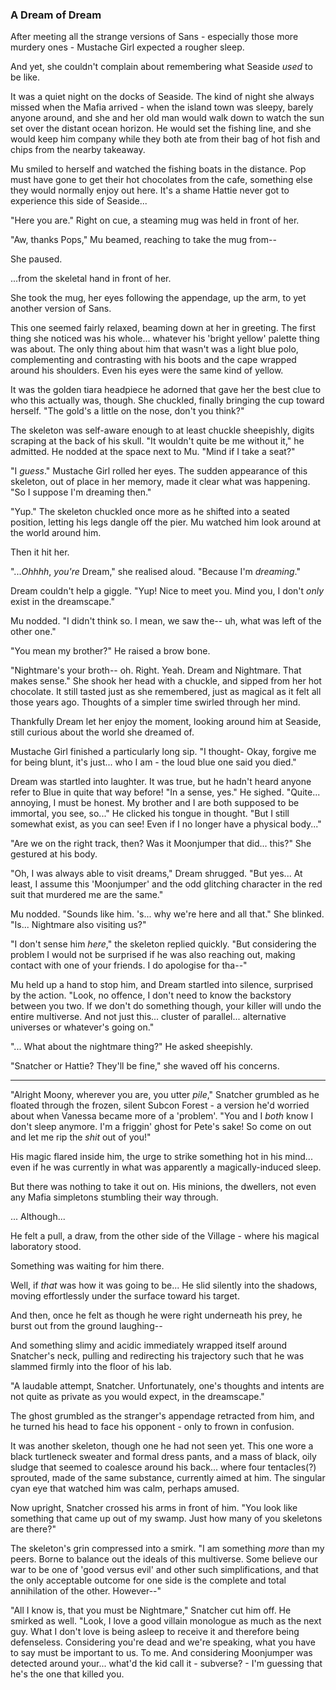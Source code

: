 ### A Dream of Dream

After meeting all the strange versions of Sans - especially those more murdery ones - Mustache Girl expected a rougher sleep.

And yet, she couldn't complain about remembering what Seaside *used* to be like. 

It was a quiet night on the docks of Seaside. The kind of night she always missed when the Mafia arrived - when the island town was sleepy, barely anyone around, and she and her old man would walk down to watch the sun set over the distant ocean horizon. He would set the fishing line, and she would keep him company while they both ate from their bag of hot fish and chips from the nearby takeaway.

Mu smiled to herself and watched the fishing boats in the distance. Pop must have gone to get their hot chocolates from the cafe, something else they would normally enjoy out here. It's a shame Hattie never got to experience this side of Seaside...

"Here you are." Right on cue, a steaming mug was held in front of her.

"Aw, thanks Pops," Mu beamed, reaching to take the mug from--

She paused.

...from the skeletal hand in front of her.

She took the mug, her eyes following the appendage, up the arm, to yet another version of Sans.

This one seemed fairly relaxed, beaming down at her in greeting. The first thing she noticed was his whole... whatever his 'bright yellow' palette thing was about. The only thing about him that wasn't was a light blue polo, complementing and contrasting with his boots and the cape wrapped around his shoulders. Even his eyes were the same kind of yellow.

It was the golden tiara headpiece he adorned that gave her the best clue to who this actually was, though. She chuckled, finally bringing the cup toward herself. "The gold's a little on the nose, don't you think?"

The skeleton was self-aware enough to at least chuckle sheepishly, digits scraping at the back of his skull. "It wouldn't quite be me without it," he admitted. He nodded at the space next to Mu. "Mind if I take a seat?"

"I *guess*." Mustache Girl rolled her eyes. The sudden appearance of this skeleton, out of place in her memory, made it clear what was happening. "So I suppose I'm dreaming then."

"Yup." The skeleton chuckled once more as he shifted into a seated position, letting his legs dangle off the pier. Mu watched him look around at the world around him.

Then it hit her.

"...*Ohhhh*, *you're* Dream," she realised aloud. "Because I'm *dreaming*."

Dream couldn't help a giggle. "Yup! Nice to meet you. Mind you, I don't *only* exist in the dreamscape."

Mu nodded. "I didn't think so. I mean, we saw the-- uh, what was left of the other one."

"You mean my brother?" He raised a brow bone.

"Nightmare's your broth-- oh. Right. Yeah. Dream and Nightmare. That makes sense." She shook her head with a chuckle, and sipped from her hot chocolate. It still tasted just as she remembered, just as magical as it felt all those years ago. Thoughts of a simpler time swirled through her mind.

Thankfully Dream let her enjoy the moment, looking around him at Seaside, still curious about the world she dreamed of.

Mustache Girl finished a particularly long sip. "I thought- Okay, forgive me for being blunt, it's just... who I am - the loud blue one said you died."

Dream was startled into laughter. It was true, but he hadn't heard anyone refer to Blue in quite that way before! "In a sense, yes." He sighed. "Quite... annoying, I must be honest. My brother and I are both supposed to be immortal, you see, so..." He clicked his tongue in thought. "But I still somewhat exist, as you can see! Even if I no longer have a physical body..."

"Are we on the right track, then? Was it Moonjumper that did... this?" She gestured at his body.

"Oh, I was always able to visit dreams," Dream shrugged. "But yes... At least, I assume this 'Moonjumper' and the odd glitching character in the red suit that murdered me are the same."

Mu nodded. "Sounds like him. 's... why we're here and all that." She blinked. "Is... Nightmare also visiting us?"

"I don't sense him *here*," the skeleton replied quickly. "But considering the problem I would not be surprised if he was also reaching out, making contact with one of your friends. I do apologise for tha--"

Mu held up a hand to stop him, and Dream startled into silence, surprised by the action. "Look, no offence, I don't need to know the backstory between you two. If we don't do something though, your killer will undo the entire multiverse. And not just this... cluster of parallel... alternative universes or whatever's going on."

"... What about the nightmare thing?" He asked sheepishly.

"Snatcher or Hattie? They'll be fine," she waved off his concerns. 

----

"Alright Moony, wherever you are, you utter *pile*," Snatcher grumbled as he floated through the frozen, silent Subcon Forest - a version he'd worried about when Vanessa became more of a 'problem'. "You and I *both* know I don't sleep anymore. I'm a friggin' ghost for Pete's sake! So come on out and let me rip the *shit* out of you!" 

His magic flared inside him, the urge to strike something hot in his mind... even if he was currently in what was apparently a magically-induced sleep. 

But there was nothing to take it out on. His minions, the dwellers, not even any Mafia simpletons stumbling their way through. 

... Although...

He felt a pull, a draw, from the other side of the Village - where his magical laboratory stood.

Something was waiting for him there. 

Well, if *that* was how it was going to be... He slid silently into the shadows, moving effortlessly under the surface toward his target. 

And then, once he felt as though he were right underneath his prey, he burst out from the ground laughing--

And something slimy and acidic immediately wrapped itself around Snatcher's neck, pulling and redirecting his trajectory such that he was slammed firmly into the floor of his lab.

"A laudable attempt, Snatcher. Unfortunately, one's thoughts and intents are not quite as private as you would expect, in the dreamscape."

The ghost grumbled as the stranger's appendage retracted from him, and he turned his head to face his opponent - only to frown in confusion. 

It was another skeleton, though one he had not seen yet. This one wore a black turtleneck sweater and formal dress pants, and a mass of black, oily sludge that seemed to coalesce around his back... where four tentacles(?) sprouted, made of the same substance, currently aimed at him. The singular cyan eye that watched him was calm, perhaps amused.

Now upright, Snatcher crossed his arms in front of him. "You look like something that came up out of my swamp. Just how many of you skeletons are there?"

The skeleton's grin compressed into a smirk. "I am something *more* than my peers. Borne to balance out the ideals of this multiverse. Some believe our war to be one of 'good versus evil' and other such simplifications, and that the only acceptable outcome for one side is the complete and total annihilation of the other. However--"

"All I know is, that you must be Nightmare," Snatcher cut him off. He smirked as well. "Look, I love a good villain monologue as much as the next guy. What I don't love is being asleep to receive it and therefore being defenseless. Considering you're dead and we're speaking, what you have to say must be important to us. To me. And considering Moonjumper was detected around your... what'd the kid call it - subverse? - I'm guessing that he's the one that killed you.
